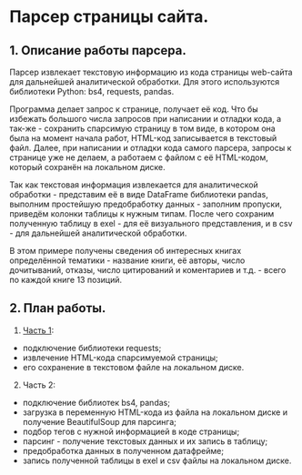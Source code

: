 # Парсер страницы сайта.
## 1. Описание работы парсера.
Парсер извлекает текстовую информацию из кода страницы web-сайта для дальнейшей аналитической обработки. Для этого используются библиотеки
Python: bs4, requests, pandas.

Программа делает запрос к странице, получает её код. Что бы избежать большого числа запросов при написании и отладки кода, а так-же - сохранить спарсимую
страницу в том виде, в котором она была на момент начала работ, HTML-код записывается в текстовый файл. Далее, при написании и отладки кода самого парсера,
запросы к странице уже не делаем, а работаем с файлом с её HTML-кодом, который сохранён на локальном диске.

Так как текстовая информация извлекается для аналитической обработки - представим её в виде DataFrame библиотеки pandas, выполним простейшую предобработку
данных - заполним пропуски, приведём колонки таблицы к нужным типам. После чего сохраним полученную таблицу в exel - для её визуального представления,
и в csv - для дальнейшей аналитической обработки.

В этом примере получены сведения об интересных книгах определённой тематики - название книги, её авторы, число дочитываний, отказы, число цитирований и
коментариев и т.д. - всего по каждой книге 13 позиций.
## 2. План работы.
1. [Часть 1](1_unit_1.ipynb):
- подключение библиотеки requests;
- извлечение HTML-кода спарсимуемой страницы;
- его сохранение в текстовом файле на локальном диске.
2. Часть 2:
- подключение библиотек bs4, pandas;
- загрузка в переменную HTML-кода из файла на локальном диске и получение BeautifulSoup для парсинга;
- подбор тегов с нужной информацией в коде страницы;
- парсинг - получение текстовых данных и их запись в таблицу;
- предобработка данных в полученном датафрейме;
- запись полученной таблицы в exel и csv файлы на локальном диске.